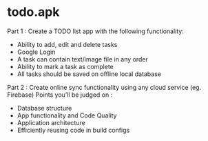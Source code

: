 # todo.apk
Part 1 : Create a TODO list app with the following functionality:
- Ability to add, edit and delete tasks
- Google Login
- A task can contain text/image file in any order
- Ability to mark a task as complete
- All tasks should be saved on offline local database

Part 2 : Create online sync functionality using any cloud service (eg. Firebase)
Points you’ll be judged on :
- Database structure
- App functionality and Code Quality
- Application architecture
- Efficiently reusing code in build configs
